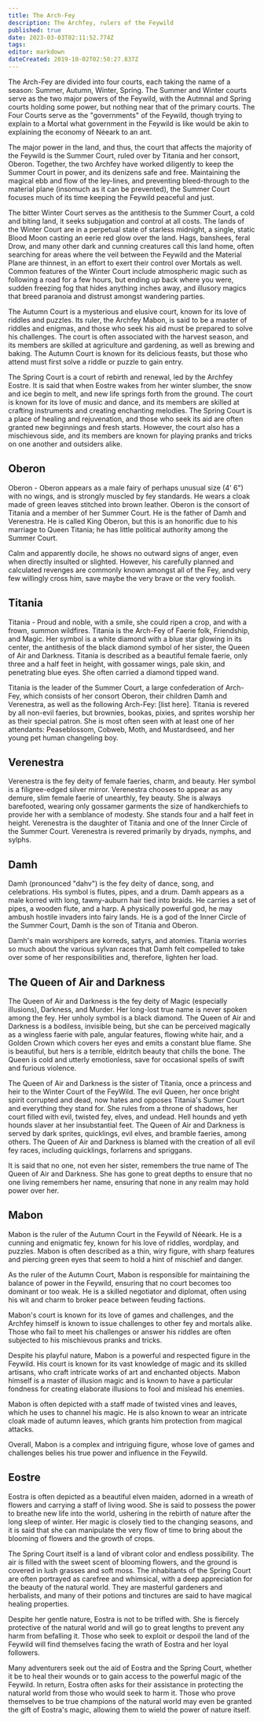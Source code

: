 ```yaml
---
title: The Arch-Fey
description: The Archfey, rulers of the Feywild
published: true
date: 2023-03-03T02:11:52.774Z
tags: 
editor: markdown
dateCreated: 2019-10-02T02:50:27.837Z
---
```


The Arch-Fey are divided into four courts, each taking the name of a season: Summer, Autumn, Winter, Spring. The Summer and Winter courts serve as the two major powers of the Feywild, with the Autmnal and Spring courts holding some power, but nothing near that of the primary courts. The Four Courts serve as the "governments" of the Feywild, though trying to explain to a Mortal what government in the Feywild is like would be akin to explaining the economy of Néeark to an ant.

The major power in the land, and thus, the court that affects the majority of the Feywild is the Summer Court, ruled over by Titania and her consort, Oberon. Together, the two Archfey have worked diligently to keep the Summer Court in power, and its denizens safe and free. Maintaining the magical ebb and flow of the ley-lines, and preventing bleed-through to the material plane (insomuch as it can be prevented), the Summer Court focuses much of its time keeping the Feywild peaceful and just.

The bitter Winter Court serves as the antithesis to the Summer Court, a cold and biting land, it seeks subjugation and control at all costs. The lands of the Winter Court are in a perpetual state of starless midnight, a single, static Blood Moon casting an eerie red glow over the land. Hags, banshees, feral Drow, and many other dark and cunning creatures call this land home, often searching for areas where the veil between the Feywild and the Material Plane are thinnest, in an effort to exert their control over Mortals as well. Common features of the Winter Court include atmospheric magic such as following a road for a few hours, but ending up back where you were, sudden freezing fog that hides anything inches away, and illusory magics that breed paranoia and distrust amongst wandering parties.

The Autumn Court is a mysterious and elusive court, known for its love of riddles and puzzles. Its ruler, the Archfey Mabon, is said to be a master of riddles and enigmas, and those who seek his aid must be prepared to solve his challenges. The court is often associated with the harvest season, and its members are skilled at agriculture and gardening, as well as brewing and baking. The Autumn Court is known for its delicious feasts, but those who attend must first solve a riddle or puzzle to gain entry.

The Spring Court is a court of rebirth and renewal, led by the Archfey Eostre. It is said that when Eostre wakes from her winter slumber, the snow and ice begin to melt, and new life springs forth from the ground. The court is known for its love of music and dance, and its members are skilled at crafting instruments and creating enchanting melodies. The Spring Court is a place of healing and rejuvenation, and those who seek its aid are often granted new beginnings and fresh starts. However, the court also has a mischievous side, and its members are known for playing pranks and tricks on one another and outsiders alike.

## Oberon
Oberon - Oberon appears as a male fairy of perhaps unusual size (4' 6") with no wings, and is strongly muscled by fey standards. He wears a cloak made of green leaves stitched into brown leather. Oberon is the consort of Titania and a member of her Summer Court. He is the father of Damh and Verenestra. He is called King Oberon, but this is an honorific due to his marriage to Queen Titania; he has little political authority among the Summer Court.

Calm and apparently docile, he shows no outward signs of anger, even when directly insulted or slighted. However, his carefully planned and calculated revenges are commonly known amongst all of the Fey, and very few willingly cross him, save maybe the very brave or the very foolish.

## Titania
Titania - Proud and noble, with a smile, she could ripen a crop, and with a frown, summon wildfires. Titania is the Arch-Fey of Faerie folk, Friendship, and Magic. Her symbol is a white diamond with a blue star glowing in its center, the antithesis of the black diamond symbol of her sister, the Queen of Air and Darkness. Titania is described as a beautiful female faerie, only three and a half feet in height, with gossamer wings, pale skin, and penetrating blue eyes. She often carried a diamond tipped wand.

Titania is the leader of the Summer Court, a large confederation of Arch-Fey, which consists of her consort Oberon, their children Damh and Verenestra, as well as the following Arch-Fey: [list here]. Titania is revered by all non-evil faeries, but brownies, bookas, pixies, and sprites worship her as their special patron. She is most often seen with at least one of her attendants: Peaseblossom, Cobweb, Moth, and Mustardseed, and her young pet human changeling boy.

## Verenestra
Verenestra is the fey deity of female faeries, charm, and beauty. Her symbol is a filigree-edged silver mirror. Verenestra chooses to appear as any demure, slim female faerie of unearthly, fey beauty. She is always barefooted, wearing only gossamer garments the size of handkerchiefs to provide her with a semblance of modesty. She stands four and a half feet in height. Verenestra is the daughter of Titania and one of the Inner Circle of the Summer Court. Verenestra is revered primarily by dryads, nymphs, and sylphs.

## Damh
Damh (pronounced "dahv") is the fey deity of dance, song, and celebrations. His symbol is flutes, pipes, and a drum. Damh appears as a male korred with long, tawny-auburn hair tied into braids. He carries a set of pipes, a wooden flute, and a harp. A physically powerful god, he may ambush hostile invaders into fairy lands. He is a god of the Inner Circle of the Summer Court, Damh is the son of Titania and Oberon.

Damh's main worshipers are korreds, satyrs, and atomies. Titania worries so much about the various sylvan races that Damh felt compelled to take over some of her responsibilities and, therefore, lighten her load.

## The Queen of Air and Darkness
The Queen of Air and Darkness is the fey deity of Magic (especially illusions), Darkness, and Murder. Her long-lost true name is never spoken among the fey. Her unholy symbol is a black diamond. The Queen of Air and Darkness is a bodiless, invisible being, but she can be perceived magically as a wingless faerie with pale, angular features, flowing white hair, and a Golden Crown which covers her eyes and emits a constant blue flame. She is beautiful, but hers is a terrible, eldritch beauty that chills the bone. The Queen is cold and utterly emotionless, save for occasional spells of swift and furious violence.

The Queen of Air and Darkness is the sister of Titania, once a princess and heir to the Winter Court of the FeyWild. The evil Queen, her once bright spirit corrupted and dead, now hates and opposes Titania's Sumer Court and everything they stand for. She rules from a throne of shadows, her court filled with evil, twisted fey, elves, and undead. Hell hounds and yeth hounds slaver at her insubstantial feet. The Queen of Air and Darkness is served by dark sprites, quicklings, evil elves, and bramble faeries, among others. The Queen of Air and Darkness is blamed with the creation of all evil fey races, including quicklings, forlarrens and spriggans.

It is said that no one, not even her sister, remembers the true name of The Queen of Air and Darkness. She has gone to great depths to ensure that no one living remembers her name, ensuring that none in any realm may hold power over her.

## Mabon

Mabon is the ruler of the Autumn Court in the Feywild of Néeark. He is a cunning and enigmatic fey, known for his love of riddles, wordplay, and puzzles. Mabon is often described as a thin, wiry figure, with sharp features and piercing green eyes that seem to hold a hint of mischief and danger.

As the ruler of the Autumn Court, Mabon is responsible for maintaining the balance of power in the Feywild, ensuring that no court becomes too dominant or too weak. He is a skilled negotiator and diplomat, often using his wit and charm to broker peace between feuding factions.

Mabon's court is known for its love of games and challenges, and the Archfey himself is known to issue challenges to other fey and mortals alike. Those who fail to meet his challenges or answer his riddles are often subjected to his mischievous pranks and tricks.

Despite his playful nature, Mabon is a powerful and respected figure in the Feywild. His court is known for its vast knowledge of magic and its skilled artisans, who craft intricate works of art and enchanted objects. Mabon himself is a master of illusion magic and is known to have a particular fondness for creating elaborate illusions to fool and mislead his enemies.

Mabon is often depicted with a staff made of twisted vines and leaves, which he uses to channel his magic. He is also known to wear an intricate cloak made of autumn leaves, which grants him protection from magical attacks.

Overall, Mabon is a complex and intriguing figure, whose love of games and challenges belies his true power and influence in the Feywild.

## Eostre

Eostra is often depicted as a beautiful elven maiden, adorned in a wreath of flowers and carrying a staff of living wood. She is said to possess the power to breathe new life into the world, ushering in the rebirth of nature after the long sleep of winter. Her magic is closely tied to the changing seasons, and it is said that she can manipulate the very flow of time to bring about the blooming of flowers and the growth of crops.

The Spring Court itself is a land of vibrant color and endless possibility. The air is filled with the sweet scent of blooming flowers, and the ground is covered in lush grasses and soft moss. The inhabitants of the Spring Court are often portrayed as carefree and whimsical, with a deep appreciation for the beauty of the natural world. They are masterful gardeners and herbalists, and many of their potions and tinctures are said to have magical healing properties.

Despite her gentle nature, Eostra is not to be trifled with. She is fiercely protective of the natural world and will go to great lengths to prevent any harm from befalling it. Those who seek to exploit or despoil the land of the Feywild will find themselves facing the wrath of Eostra and her loyal followers.

Many adventurers seek out the aid of Eostra and the Spring Court, whether it be to heal their wounds or to gain access to the powerful magic of the Feywild. In return, Eostra often asks for their assistance in protecting the natural world from those who would seek to harm it. Those who prove themselves to be true champions of the natural world may even be granted the gift of Eostra's magic, allowing them to wield the power of nature itself.